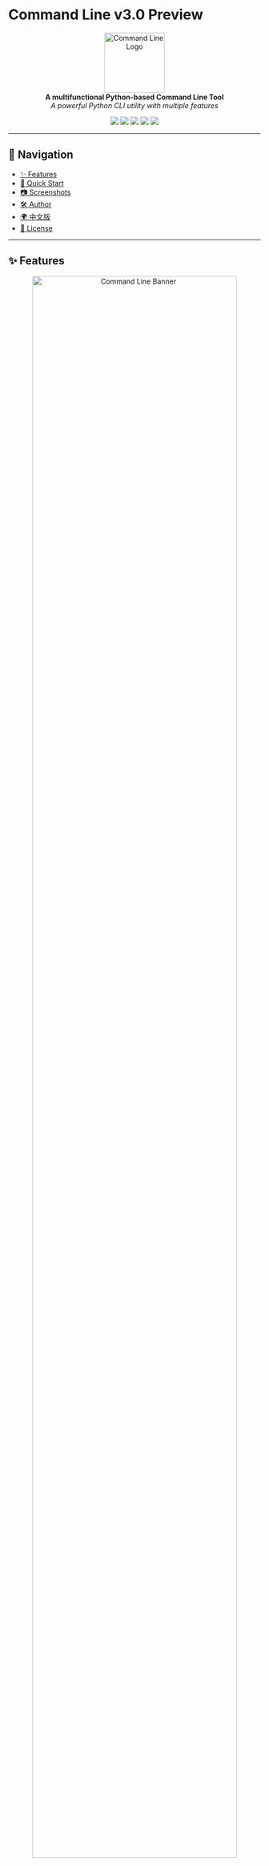 # Command Line v3.0 Preview  

<p align="center">
  <img src="assets/logo.png" width="120" alt="Command Line Logo"><br>
  <b>A multifunctional Python-based Command Line Tool</b><br>
  <i>A powerful Python CLI utility with multiple features</i>
</p>

<p align="center">
  <a href="https://www.python.org/"><img src="https://img.shields.io/badge/Python-3.8+-blue.svg"></a>
  <a href="LICENSE"><img src="https://img.shields.io/badge/License-MIT-green.svg"></a>
  <a href="https://github.com/chenTom2016/new-command/stargazers"><img src="https://img.shields.io/github/stars/chenTom2016/new-command.svg?style=social"></a>
  <a href="https://github.com/chenTom2016/new-command/issues"><img src="https://img.shields.io/github/issues/chenTom2016/new-command.svg"></a>
  <a href="https://github.com/chenTom2016/new-command/network/members"><img src="https://img.shields.io/github/forks/chenTom2016/new-command.svg"></a>
</p>

---

## 📑 Navigation
- [✨ Features](#-features)  
- [🚀 Quick Start](#-quick-start)  
- [📷 Screenshots](#-screenshots)  
- [🛠 Author](#-author)  
- [🌍 中文版](#-中文版)  
- [📄 License](#-license)  

---

## ✨ Features  

<p align="center">
  <img src="assets/banner.png" width="90%" alt="Command Line Banner">
</p>

- 🖥 **CLI Shell**
  - Built-in commands: help, dir, date, ip, exit
  - System commands: python, node, cmd, powershell, notepad, explorer  

- 📦 **Module Installer**  
  - Similar to `pip`, supports `install <module-name>` or git URL installation  

- 🎨 **Colorful Output**  
  - Supports `color(fg, bg)` for custom colors  

- 🖼 **Screenshot Tool**  
  - Fullscreen or area screenshot with preview  

- 📱 **Advanced QR Code Tool**  
  - Custom colors, LOGO embedding, batch generation, history list  

- 🧮 **Enhanced Calculator**  
  - Supports scientific functions, history, memory operations  
  - Includes the Windows classic Easter Egg `2016 ÷ 13` 🎉  

- 🔒 **File Encryption & Decryption**  
  - Based on `cryptography.Fernet`, supports recursive encryption  

- 🌐 **Translator**  
  - Based on Google Translate, usage: `translate <from> <to> <text>`  

- 🔍 **Search & Open**  
  - Example: `{search:Google}: OpenAI`  
  - Or `{open:www.python.org}`  

- ⚡ **Pro Mode**  
  - Enter with `mode pro`  
  - Supports `ping`, `open`, `encrypt`, `scan` commands  

- 📝 **X++ Interpreter**  
  - Lightweight interpreter with variables, expressions, conditions, REPL  

---

## 🚀 Quick Start  

### Requirements  
- Python 3.8+  
- Install dependencies:  
  ```bash
  pip install tkinter pillow qrcode cryptography googletrans==4.0.0-rc1 colorama requests
  ```

### Run  
```bash
python "command Line.py"
```

---

## 📷 Screenshots  

<p align="center">
  <img src="assets/calc.png" width="45%" alt="Calculator Screenshot">
  <img src="assets/qr.png" width="45%" alt="QR Tool Screenshot">
</p>

---

## 🛠 Author  
- Author: **Tom (chenTom2016)**  
- GitHub: [chenTom2016](https://github.com/chenTom2016)  

---

## 🌍 中文版  
👉 [点击这里查看中文版](README.md)  

---

## 📄 License  
This project is licensed under the MIT License - see the [LICENSE](LICENSE) file for details.  
